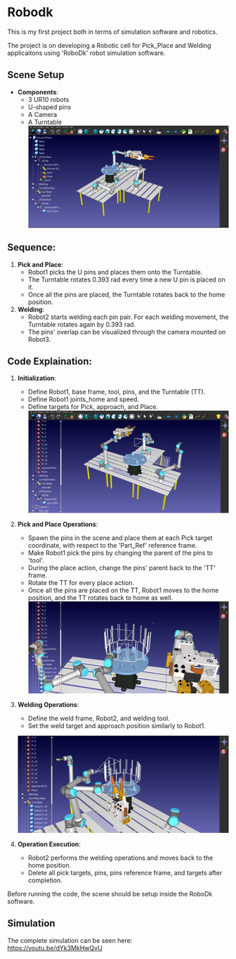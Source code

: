# Robodk
This is my first project both in terms of simulation software and robotics.

The project is on developing a Robotic cell for Pick_Place and Welding applicaitons using 'RoboDk' robot simulation software.

## Scene Setup
- **Components**:
  - 3 UR10 robots
  - U-shaped pins
  - A Camera
  - A Turntable
![alt text](images/Capture1.PNG)
## Sequence:  
1. **Pick and Place**:
   - Robot1 picks the U pins and places them onto the Turntable.
   - The Turntable rotates 0.393 rad every time a new U pin is placed on it.
   - Once all the pins are placed, the Turntable rotates back to the home position.
2. **Welding**:
   - Robot2 starts welding each pin pair. For each welding movement, the Turntable rotates again by 0.393 rad.
   - The pins' overlap can be visualized through the camera mounted on Robot3.

## Code Explaination:
1. **Initialization**:
   - Define Robot1, base frame, tool, pins, and the Turntable (TT).
   - Define Robot1 joints_home and speed.
   - Define targets for Pick, approach, and Place.
  ![alt text](<images/U pins.PNG>)
2. **Pick and Place Operations**:
   - Spawn the pins in the scene and place them at each Pick target coordinate, with respect to the 'Part_Ref' reference frame.
   - Make Robot1 pick the pins by changing the parent of the pins to 'tool'.
   - During the place action, change the pins' parent back to the 'TT' frame.
   - Rotate the TT for every place action.
   - Once all the pins are placed on the TT, Robot1 moves to the home position, and the TT rotates back to home as well.
   ![Robot1 Operations](images/Capture2.PNG)
3. **Welding Operations**:
   - Define the weld frame, Robot2, and welding tool.
   - Set the weld target and approach position similarly to Robot1.

   ![Welding Setup](images/Capture3.PNG)
4. **Operation Execution**:
   - Robot2 performs the welding operations and moves back to the home position.
   - Delete all pick targets, pins, pins reference frame, and targets after completion.


Before running the code, the scene should be setup inside the RoboDk software.  

## Simulation
The complete simulation can be seen here: https://youtu.be/dYk3MkHwQvU
